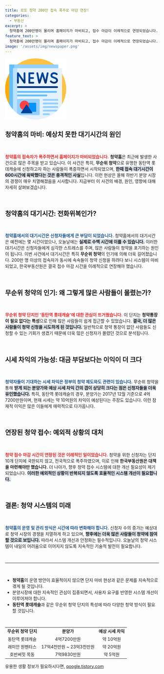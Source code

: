 ```yaml
---
title: 로또 청약 200만 접속 폭주로 마감 연장!
categories:
  - 부동산
excerpt: >
  청약홈에 200만명이 몰리며 홈페이지가 마비되고, 접수 마감이 이례적으로 연장되었습니다. 시세 차익이 최대 20억원인 로또 청약에 대한 열기가 뜨겁습니다!
feature_text: >
  청약홈에 200만명이 몰리며 홈페이지가 마비되고, 접수 마감이 이례적으로 연장되었습니다. 시세 차익이 최대 20억원인 로또 청약에 대한 열기가 뜨겁습니다!
image: '/assets/img/newspaper.png'
---
```


<p><img src="/assets/img/newspaper.png" alt="kimp 속보" /></p>

<h2 data-ke-size="size26">청약홈의 마비: 예상치 못한 대기시간의 원인</h2>

<p data-ke-size="size16">&nbsp;</p>

<p><span style="color: #ee2323;"><b>청약홈의 접속자가 폭주하면서 홈페이지가 마비되었습니다.</b></span> <b>청약홈</b>은 최근에 발생한 사건으로 많은 주목을 받고 있습니다. 이 사건은 특히, <strong>무순위 청약</strong>으로 유명한 동탄역 롯데캐슬에 신청하고자 하는 사람들이 폭증하면서 시작되었으며, <b><span style="background-color: #21538527;">한때 접속 대기시간이 600시간에 육박했다는 것은 충격적인 사실</span></b>입니다. 이런 현상은 올해 하반기 분양 시장의 경쟁이 매우 치열해졌음을 시사합니다. 지금부터 이 사건의 배경, 원인, 영향에 대해 자세히 살펴보겠습니다.</p>

<p data-ke-size="size16">&nbsp;</p>

<h2 data-ke-size="size26">청약홈의 대기시간: 전화위복인가?</h2>

<p data-ke-size="size16">&nbsp;</p>

<p><span style="color: #1a5490;"><b>청약홈에서의 대기시간은 신청자들에게 큰 부담이 되었습니다.</b></span> 청약홈에서의 대기시간은 예전에는 몇 시간이었으나, 오늘날에는 <b><span style="background-color: #21538527;">실제로 수백 시간에 이를 수 있습니다.</span></b> 이러한 대기시간은 신청자들에게 심각한 스트레스를 주며, 많은 사람들이 청약을 포기하는 원인이 됩니다. 이번 사건에서 대기시간은 특히 <strong>무순위 청약</strong>의 인기에 의해 더욱 길어졌습니다. 200만 명 이상의 접속자가 동시에 속속들이 청약 신청을 하려다 보니 시스템이 마비되었고, 한국부동산원은 결국 접수 마감 시간을 이례적으로 연장해야 했습니다.</p>

<p data-ke-size="size16">&nbsp;</p>

<h2 data-ke-size="size26">무순위 청약의 인기: 왜 그렇게 많은 사람들이 몰렸는가?</h2>

<p data-ke-size="size16">&nbsp;</p>

<p><span style="color: #ee2323;"><b>무순위 청약 단지인 '동탄역 롯데캐슬'에 대한 관심이 뜨거웠습니다.</b></span> 이 단지는 <b>청약통장이 필요 없다는 특성</b>으로 인해 많은 사람들이 쉽게 접근할 수 있었습니다. <b><span style="background-color: #21538527;">결국, 더 많은 사람들이 청약 신청을 시도하게 된 것입니다.</span></b> 일반적으로 청약 통장이 없던 사람들도 신청할 수 있는 기회가 생겼기 때문에 더욱 많은 신청자가 몰렸던 것으로 분석됩니다. </p>

<p data-ke-size="size16">&nbsp;</p>

<h2 data-ke-size="size26">시세 차익의 가능성: 대금 부담보다는 이익이 더 크다</h2>

<p data-ke-size="size16">&nbsp;</p>

<p><span style="color: #1a5490;"><b>청약자들이 기대하는 시세 차익은 정부의 청약 제도와도 관련이 있습니다.</b></span> 무순위 청약을 통해 <b><span style="background-color: #21538527;">받게 되는 분양가와 예상 시세 차익 간의 갭이 상당히 크다는 점은 신청자들을 더욱 유인했습니다.</span></b> 특히, 동탄역 롯데캐슬의 경우, 분양가는 2017년 12월 기준으로 4억7200만원이며, 현재 시세는 약 10억원의 차익이 예상된다는 주장도 있습니다. 이런 잠재적 이익은 많은 이들에게 매력적으로 다가옵니다.</p>

<p data-ke-size="size16">&nbsp;</p>

<h2 data-ke-size="size26">연장된 청약 접수: 예외적 상황의 대처</h2>

<p data-ke-size="size16">&nbsp;</p>

<p><span style="color: #ee2323;"><b>청약 접수 마감 시간이 연장된 것은 이례적인 일이었습니다.</b></span> 청약을 위한 신청자는 단지 10개 단지에 국한되지 않고, 전국적으로 폭주하였으며, 이로 인해 <b>한국부동산원은 대책을 마련해야만 했습니다.</b> 더 나아가, 향후 청약 접수 시스템에 대한 개선 필요성이 제기되었습니다. <b><span style="background-color: #21538527;">이러한 예외적인 상황이 반복되지 않도록 효율적인 시스템 개선이 필요합니다.</span></b> </p>

<p data-ke-size="size16">&nbsp;</p>

<h2 data-ke-size="size26">결론: 청약 시스템의 미래</h2>

<p data-ke-size="size16">&nbsp;</p>

<p><span style="color: #1a5490;"><b>청약홈의 운영 및 관리 방식은 시간에 따라 변화해야 합니다.</b></span> 신청자 수의 증가는 예상대로 청약 시장의 경쟁을 치열하게 하고 있으며, <b><span style="background-color: #21538527;">향후에는 더욱 많은 사람들이 청약에 참여할 것으로 보입니다.</span></b> 따라서 시스템 개선과 안정화는 필수적입니다. 오늘날의 청약 시스템이 내일의 어려움으로 이어지지 않도록 지속적인 기술적 발전이 필요합니다. </p>

<p data-ke-size="size16">&nbsp;</p>

<hr>

<p data-ke-size="size16">&nbsp;</p>

<ul>
    <li><b>청약홈</b>의 운영 방안이 효율적이지 않으면 단지 마비 현상과 같은 문제를 지속적으로 겪게 될 것입니다.</li>
    <li>분양시장에 대한 지속적인 관심이 집중되면서, 사용자 요구를 반영한 시스템 개선이 이루어져야 합니다.</li>
    <li><b>동탄역 롯데캐슬</b>과 같은 무순위 청약 단지의 특성에 따라 다양한 청약 방식이 필요할 것입니다.</li>
</ul>

<p data-ke-size="size16">&nbsp;</p>

<table style="text-align: center; width: 100%;">
    <tr>
        <td style="text-align: center; height: 17px;"><b>무순위 청약 단지</b></td>
        <td style="text-align: center; height: 17px;"><b>분양가</b></td>
        <td style="text-align: center; height: 17px;"><b>예상 시세 차익</b></td>
    </tr>
    <tr>
        <td style="text-align: center; height: 17px;">동탄역 롯데캐슬</td>
        <td style="text-align: center; height: 17px;">4억7200만원</td>
        <td style="text-align: center; height: 17px;">약 10억원</td>
    </tr>
    <tr>
        <td style="text-align: center; height: 17px;">래미안 원펜타스</td>
        <td style="text-align: center; height: 17px;">17억4천만원 ~ 23억3천만원</td>
        <td style="text-align: center; height: 17px;">약 20억원</td>
    </tr>
    <tr>
        <td style="text-align: center; height: 17px;">호반써밋 목동</td>
        <td style="text-align: center; height: 17px;">7억9830만원</td>
        <td style="text-align: center; height: 17px;">약 5억원</td>
    </tr>
</table>
유용한 생활 정보가 필요하시다면, <a href="https://qoogle.tistory.com" rel="dofollow">qoogle.tistory.com</a>


